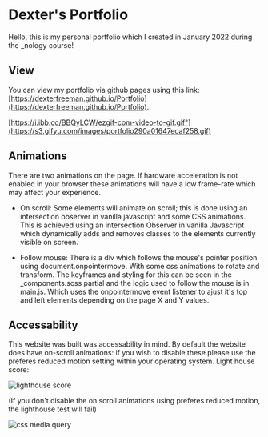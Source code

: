 # Dexter's Portfolio

Hello, this is my personal portfolio which I created in January 2022 during the _nology course!

## View

You can view my portfolio via github pages using this link: [https://dexterfreeman.github.io/Portfolio](https://dexterfreeman.github.io/Portfolio). 

[https://i.ibb.co/BBQyLCW/ezgif-com-video-to-gif.gif"](https://s3.gifyu.com/images/portfolio290a01647ecaf258.gif)

## Animations
There are two animations on the page. If hardware acceleration is not enabled in your browser these animations will have a low frame-rate which may affect your experience. 

- On scroll: Some elements will animate on scroll; this is done using an intersection observer in vanilla javascript and some CSS animations. This is achieved using an intersection Observer in vanilla Javascript which dynamically adds and removes classes to the elements currently visible on screen. 

- Follow mouse: There is a div which follows the mouse's pointer position using document.onpointermove. With some css animations to rotate and transform.  The keyframes and styling for this can be seen in the _components.scss partial and the logic used to follow the mouse is in main.js. Which uses the onpointermove event listener to ajust it's top and left elements depending on the page X and Y values. 

## Accessability 
This website was built was accessability in mind. By default the website does have on-scroll animations: if you wish to disable these please use the preferes reduced motion setting within your operating system. 
Light house score: 

![lighthouse score](https://i.ibb.co/hHJGcPC/lighthouse-score.jpg)


(If you don't disable the on scroll animations using preferes reduced motion, the lighthouse test will fail)

![css media query](https://i.ibb.co/brYj5TT/carbon.png)
